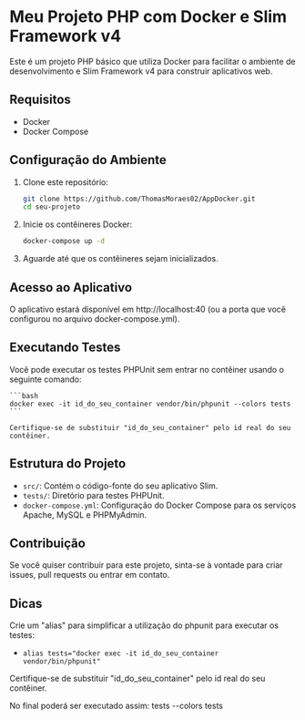 # Meu Projeto PHP com Docker e Slim Framework v4

Este é um projeto PHP básico que utiliza Docker para facilitar o ambiente de desenvolvimento e Slim Framework v4 para construir aplicativos web.

## Requisitos

- Docker
- Docker Compose

## Configuração do Ambiente

1. Clone este repositório:

    ```bash
    git clone https://github.com/ThomasMoraes02/AppDocker.git
    cd seu-projeto
    ```

2. Inicie os contêineres Docker:

    ```bash
    docker-compose up -d
    ```

3. Aguarde até que os contêineres sejam inicializados.

## Acesso ao Aplicativo

O aplicativo estará disponível em http://localhost:40 (ou a porta que você configurou no arquivo docker-compose.yml).

## Executando Testes

Você pode executar os testes PHPUnit sem entrar no contêiner usando o seguinte comando:

    ```bash
    docker exec -it id_do_seu_container vendor/bin/phpunit --colors tests
    ```

    Certifique-se de substituir "id_do_seu_container" pelo id real do seu contêiner.

## Estrutura do Projeto

- `src/`: Contém o código-fonte do seu aplicativo Slim.
- `tests/`: Diretório para testes PHPUnit.
- `docker-compose.yml`: Configuração do Docker Compose para os serviços Apache, MySQL e PHPMyAdmin.

## Contribuição

Se você quiser contribuir para este projeto, sinta-se à vontade para criar issues, pull requests ou entrar em contato.

## Dicas
Crie um "alias" para simplificar a utilização do phpunit para executar os testes:
- `alias tests="docker exec -it id_do_seu_container vendor/bin/phpunit"`

Certifique-se de substituir "id_do_seu_container" pelo id real do seu contêiner.

No final poderá ser executado assim:
tests --colors tests